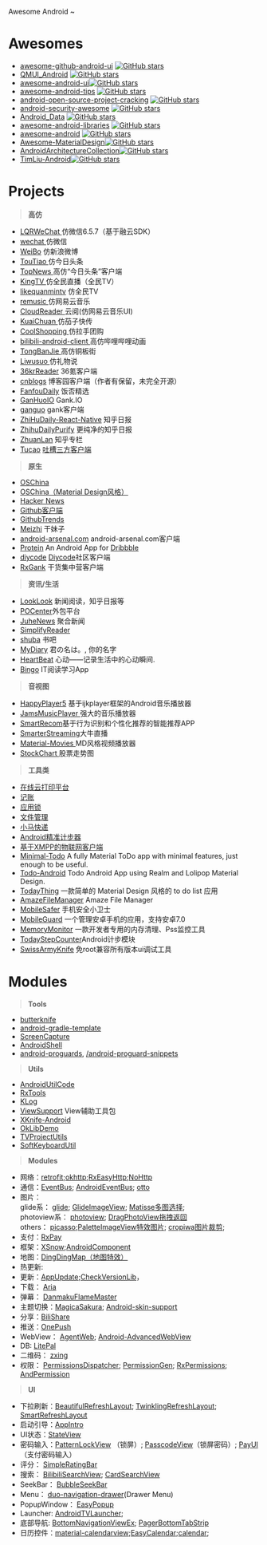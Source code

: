 Awesome Android ~

# Awesomes

- [awesome-github-android-ui](https://github.com/opendigg/awesome-github-android-ui) [![GitHub stars](https://img.shields.io/github/stars/opendigg/awesome-github-android-ui.svg?style=social&label=Star)](https://github.com/opendigg/awesome-github-android-ui)
- [QMUI_Android](https://github.com/QMUI/QMUI_Android) [![GitHub stars](https://img.shields.io/github/stars/QMUI/QMUI_Android.svg?style=social&label=Star)](https://github.com/QMUI/QMUI_Android)
- [awesome-android-ui](https://github.com/wasabeef/awesome-android-ui)[![GitHub stars](https://img.shields.io/github/stars/wasabeef/awesome-android-ui.svg?style=social&label=Star)](https://github.com/wasabeef/awesome-android-ui)
- [awesome-android-tips](https://github.com/jiang111/awesome-android-tips) [![GitHub stars](https://img.shields.io/github/stars/jiang111/awesome-android-tips.svg?style=social&label=Star)](https://github.com/jiang111/awesome-android-tips)
- [android-open-source-project-cracking](https://github.com/wingjay/android-open-source-project-cracking) [![GitHub stars](https://img.shields.io/github/stars/wingjay/android-open-source-project-cracking.svg?style=social&label=Star)](https://github.com/wingjay/android-open-source-project-cracking)
- [android-security-awesome](https://github.com/ashishb/android-security-awesome) [![GitHub stars](https://img.shields.io/github/stars/ashishb/android-security-awesome.svg?style=social&label=Star)](https://github.com/ashishb/android-security-awesome)
- [Android_Data](https://github.com/Freelander/Android_Data) [![GitHub stars](https://img.shields.io/github/stars/Freelander/Android_Data.svg?style=social&label=Star)](https://github.com/Freelander/Android_Data)
- [awesome-android-libraries](https://github.com/wasabeef/awesome-android-libraries) [![GitHub stars](https://img.shields.io/github/stars/wasabeef/awesome-android-libraries.svg?style=social&label=Star)](https://github.com/wasabeef/awesome-android-libraries)
- [awesome-android](https://github.com/JStumpp/awesome-android) [![GitHub stars](https://img.shields.io/github/stars/JStumpp/awesome-android.svg?style=social&label=Star)](https://github.com/JStumpp/awesome-android)
- [Awesome-MaterialDesign](https://github.com/lightSky/Awesome-MaterialDesign)[![GitHub stars](https://img.shields.io/github/stars/lightSky/Awesome-MaterialDesign.svg?style=social&label=Star)](https://github.com/lightSky/Awesome-MaterialDesign)
- [AndroidArchitectureCollection](https://github.com/CameloeAnthony/AndroidArchitectureCollection)[![GitHub stars](https://img.shields.io/github/stars/CameloeAnthony/AndroidArchitectureCollection.svg?style=social&label=Star)](https://github.com/CameloeAnthony/AndroidArchitectureCollection)
- [TimLiu-Android](https://github.com/Tim9Liu9/TimLiu-Android)[![GitHub stars](https://img.shields.io/github/stars/Tim9Liu9/TimLiu-Android.svg?style=social&label=Star)](https://github.com/Tim9Liu9/TimLiu-Android)


# Projects

> **高仿**

- [LQRWeChat ](https://github.com/GitLqr/LQRWeChat) 仿微信6.5.7（基于融云SDK）    
- [wechat ](https://github.com/motianhuo/wechat)  仿微信   
- [WeiBo](https://github.com/wenmingvs/WeiBo)   仿新浪微博   
- [TouTiao ](https://github.com/chaychan/TouTiao)仿今日头条   
- [TopNews  ](https://github.com/Rano1/TopNews) 高仿“今日头条”客户端   
- [KingTV ](https://github.com/jenly1314/KingTV) 仿全民直播（全民TV）  
- [likequanmintv](https://github.com/a371166028/likequanmintv) 仿全民TV
- [remusic ](https://github.com/aa112901/remusic) 仿网易云音乐   
- [CloudReader ](https://github.com/youlookwhat/CloudReader) 云阅(仿网易云音乐UI)   
- [KuaiChuan ](https://github.com/mayubao/KuaiChuan)仿茄子快传   
- [CoolShopping ](https://github.com/myxh/CoolShopping)仿拉手团购  
- [bilibili-android-client ](https://github.com/HotBitmapGG/bilibili-android-client) 高仿哔哩哔哩动画   
- [TongBanJie ](https://github.com/movexmanlife/TongBanJie)高仿铜板街  
- [Liwusuo ](https://github.com/Orangelittle/Liwusuo)仿礼物说   
- [36krReader](https://github.com/kinneyyan/36krReader) 36氪客户端  
- [cnblogs](https://github.com/avenwu/cnblogs) 博客园客户端（作者有保留，未完全开源）
- [FanfouDaily](https://github.com/Anthonyeef/FanfouDaily) 饭否精选  
- [GanHuoIO](https://github.com/burgessjp/GanHuoIO)  Gank.IO
- [ganguo](https://github.com/yanyiqun001/ganguo) gank客户端
- [ZhiHuDaily-React-Native](https://github.com/race604/ZhiHuDaily-React-Native) 知乎日报
- [ZhihuDailyPurify](https://github.com/izzyleung/ZhihuDailyPurify) 更纯净的知乎日报   
- [ZhuanLan](https://github.com/bxbxbai/ZhuanLan) 知乎专栏 
- [Tucao](https://github.com/blackbbc/Tucao)  [吐槽三方客户端](http://www.tucao.tv/)

> **原生** 

- [OSChina](http://git.oschina.net/oschina/android-app)
- [OSChina（Material Design风格）](http://git.oschina.net/handoop/FlowGeek)
- [Hacker News](https://github.com/hidroh/materialistic)
- [Github客户端](https://github.com/TellH/GitClub) 
- [GithubTrends](https://github.com/laowch/GithubTrends) 
- [Meizhi](https://github.com/drakeet/Meizhi) 干妹子 
- [android-arsenal.com](https://github.com/vbauer/android-arsenal.com) android-arsenal.com客户端 
- [Protein](https://github.com/gejiaheng/Protein) An Android App for [Dribbble](https://dribbble.com/)  
- [diycode](https://github.com/GcsSloop/diycode) [Diycode](https://www.diycode.cc/)社区客户端
- [RxGank](https://github.com/sfsheng0322/RxGank) 干货集中营客户端

> **资讯/生活**
  
- [LookLook](https://github.com/xinghongfei/LookLook) 新闻阅读，知乎日报等
- [POCenter](https://github.com/ittianyu/POCenter)外包平台
- [JuheNews](https://github.com/onlyloveyd/JuheNews)  聚合新闻
- [SimplifyReader](https://github.com/SkillCollege/SimplifyReader)
- [shuba](https://github.com/liuguangqiang/shuba) 书吧
- [MyDiary](https://github.com/erttyy8821/MyDiary)  君の名は。, 你的名字  
- [HeartBeat](https://github.com/maxiee/HeartBeat)  心动——记录生活中的心动瞬间.
- [Bingo](https://github.com/sfsheng0322/Bingo) IT阅读学习App

> **音视图**

- [HappyPlayer5](https://github.com/zhangliangming/HappyPlayer5)  基于ijkplayer框架的Android音乐播放器
- [JamsMusicPlayer ](https://github.com/psaravan/JamsMusicPlayer) 强大的音乐播放器
- [SmartRecom](https://github.com/LRH1993/SmartRecom)基于行为识别和个性化推荐的智能推荐APP
- [SmarterStreaming](https://github.com/daniulive/SmarterStreaming)大牛直播
- [Material-Movies ](https://github.com/saulmm/Material-Movies)  MD风格视频播放器
- [StockChart ](https://github.com/AndroidJiang/StockChart) 股票走势图


> **工具类**

- [在线云打印平台](https://github.com/LehmanHe/A4print)
- [记账](https://github.com/Nightonke/CoCoin)
- [应用锁](https://github.com/lizixian18/AppLock)
- [文件管理](https://github.com/codekidX/storage-chooser)
- [小马快递](https://github.com/wangchenyan/PonyExpress)
- [Android精准计步器](https://github.com/linglongxin24/DylanStepCount)
- [基于XMPP的物联网客户端](https://github.com/tiandawu/IotXmpp)
- [Minimal-Todo](https://github.com/avjinder/Minimal-Todo)
A fully Material ToDo app with minimal features, just enough to be useful.
- [Todo-Android](https://github.com/rakuishi/Todo-Android)
Todo Android App using Realm and Lolipop Material Design.
- [TodayThing](https://github.com/zhenghuiy/TodayThing)
一款简单的 Material Design 风格的 to do list 应用
- [AmazeFileManager](https://github.com/arpitkh96/AmazeFileManager)  Amaze File Manager
- [MobileSafer](https://github.com/msAndroid/MobileSafer)  手机安全小卫士
- [MobileGuard](https://github.com/ittianyu/MobileGuard) 一个管理安卓手机的应用，支持安卓7.0 
- [MemoryMonitor](https://github.com/cundong/MemoryMonitor) 一款开发者专用的内存清理、Pss监控工具    
- [TodayStepCounter](https://github.com/jiahongfei/TodayStepCounter)Android计步模块     
- [SwissArmyKnife](https://github.com/android-notes/SwissArmyKnife) 免root兼容所有版本ui调试工具


# Modules

> **Tools**   

- [butterknife](https://github.com/JakeWharton/butterknife)
- [android-gradle-template](https://github.com/nenick/android-gradle-template)
- [ScreenCapture](https://github.com/goodbranch/ScreenCapture)
- [AndroidShell](https://github.com/jaredrummler/AndroidShell)
- [android-proguards](https://github.com/yongjhih/android-proguards), [/android-proguard-snippets](https://github.com/krschultz/android-proguard-snippets)

> **Utils**

- [AndroidUtilCode](https://github.com/Blankj/AndroidUtilCode)
- [RxTools](https://github.com/vondear/RxTools)
- [KLog](https://github.com/ZhaoKaiQiang/KLog)
- [ViewSupport](https://github.com/GcsSloop/ViewSupport) View辅助工具包
- [XKnife-Android](https://github.com/SkySeraph-XKnife/XKnife-Android)
- [OkLibDemo](https://github.com/huangweicai/OkLibDemo)
- [TVProjectUtils](https://github.com/genius158/TVProjectUtils)
- [SoftKeyboardUtil](https://github.com/zybieku/SoftKeyboardUtil)

> **Modules**

- 网络：[retrofit](https://github.com/square/retrofit);[okhttp](https://github.com/square/okhttp);[RxEasyHttp](https://github.com/zhou-you/RxEasyHttp);[NoHttp](https://github.com/yanzhenjie/NoHttp)
- 通信：[EventBus](https://github.com/greenrobot/EventBus); [AndroidEventBus](https://github.com/hehonghui/AndroidEventBus); [otto](https://github.com/square/otto)
- 图片：    
glide系： [glide](https://github.com/bumptech/glide); [GlideImageView](https://github.com/sfsheng0322/GlideImageView); [Matisse多图选择](https://github.com/zhihu/Matisse);  
photoview系： [photoview](https://github.com/chrisbanes/PhotoView); [DragPhotoView拖拽返回](https://github.com/githubwing/DragPhotoView)  
others： [picasso](https://github.com/square/picasso);[PaletteImageView特效图片](https://github.com/DingMouRen/PaletteImageView); [cropiwa图片裁剪](https://github.com/steelkiwi/cropiwa);    
- 支付：[RxPay](https://github.com/Cuieney/RxPay)  
- 框架：[XSnow](https://github.com/xiaoyaoyou1212/XSnow);[AndroidComponent](https://github.com/mqzhangw/AndroidComponent)  
- 地图：[DingDingMap（地图特效）](https://github.com/DingMouRen/DingDingMap)  
- 热更新: 
- 更新：[AppUpdate](https://github.com/WVector/AppUpdate);[CheckVersionLib](https://github.com/AlexLiuSheng/CheckVersionLib)，  
- 下载： [Aria](https://github.com/AriaLyy/Aria)  
- 弹幕： [DanmakuFlameMaster](https://github.com/Bilibili/DanmakuFlameMaster)  
- 主题切换：[MagicaSakura](https://github.com/Bilibili/MagicaSakura); [Android-skin-support](https://github.com/ximsfei/Android-skin-support)   
- 分享：[BiliShare](https://github.com/Bilibili/BiliShare)  
- 推送：[OnePush](https://github.com/pengyuantao/OnePush)  
- WebView： [AgentWeb](https://github.com/Justson/AgentWeb); [Android-AdvancedWebView](https://github.com/delight-im/Android-AdvancedWebView)  
- DB: [LitePal](https://github.com/LitePalFramework/LitePal)  
- 二维码： [zxing](https://github.com/zxing/zxing)  
- 权限： [PermissionsDispatcher](https://github.com/permissions-dispatcher/PermissionsDispatcher); [PermissionGen](https://github.com/lovedise/PermissionGen); [RxPermissions](https://github.com/tbruyelle/RxPermissions); [AndPermission](https://github.com/yanzhenjie/AndPermission)  

> **UI**

- 下拉刷新：[BeautifulRefreshLayout](https://github.com/android-cjj/BeautifulRefreshLayout); [TwinklingRefreshLayout](https://github.com/lcodecorex/TwinklingRefreshLayout); [SmartRefreshLayout](https://github.com/scwang90/SmartRefreshLayout)  
- 启动引导：[AppIntro](https://github.com/apl-devs/AppIntro)
- UI状态：[StateView](https://github.com/nukc/StateView)
- 密码输入：[PatternLockView](https://github.com/aritraroy/PatternLockView) （锁屏）; [PasscodeView](https://github.com/hanks-zyh/PasscodeView)（锁屏密码）; [PayUI](https://github.com/a5533348/PayUI)（支付密码输入）
- 评分： [SimpleRatingBar](https://github.com/ome450901/SimpleRatingBar) 
- 搜索： [BilibiliSearchView](https://github.com/didixyy/BilibiliSearchView); [CardSearchView](https://github.com/limuyang2/CardSearchView)
- SeekBar： [BubbleSeekBar](https://github.com/sathishmscict/BubbleSeekBar) 
- Menu： [duo-navigation-drawer](https://github.com/PSD-Company/duo-navigation-drawer)(Drawer Menu)
- PopupWindow： [EasyPopup](https://github.com/zyyoona7/EasyPopup) 
- Launcher:  [AndroidTVLauncher](https://github.com/JackyAndroid/AndroidTVLauncher); 
- 底部导航: [BottomNavigationViewEx](https://github.com/ittianyu/BottomNavigationViewEx); [PagerBottomTabStrip](https://github.com/tyzlmjj/PagerBottomTabStrip)
- 日历控件：[material-calendarview](https://github.com/prolificinteractive/material-calendarview);[EasyCalendar](https://github.com/shichaohui/EasyCalendar);[calendar](https://github.com/AppianZ/calendar);
